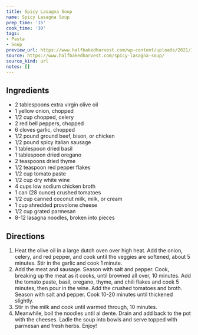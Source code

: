 ```yaml
---
title: Spicy Lasagna Soup
name: Spicy Lasagna Soup
prep_time: '15'
cook_time: '30'
tags:
- Pasta
- Soup
preview_url: https://www.halfbakedharvest.com/wp-content/uploads/2021/12/Spicy-Lasagna-Soup-6.jpg
source: https://www.halfbakedharvest.com/spicy-lasagna-soup/
source_kind: url
notes: []
---
```


## Ingredients
- 2 tablespoons extra virgin olive oil
- 1  yellow onion, chopped
- 1/2 cup chopped, celery
- 2  red bell peppers, chopped
- 6 cloves garlic, chopped
- 1/2 pound ground beef, bison, or chicken
- 1/2 pound spicy italian sausage
- 1 tablespoon dried basil
- 1 tablespoon dried oregano
- 2 teaspoons dried thyme
- 1/2 teaspoon red pepper flakes
- 1/2 cup tomato paste
- 1/2 cup dry white wine
- 4 cups low sodium chicken broth
- 1 can (28 ounce) crushed tomatoes
- 1/2 cup canned coconut milk, milk, or cream
- 1 cup shredded provolone cheese
- 1/2 cup grated parmesan
- 8-12  lasagna noodles, broken into pieces


## Directions
1. Heat the olive oil in a large dutch oven over high heat. Add the onion, celery, and red pepper, and cook until the veggies are softened, about 5 minutes. Stir in the garlic and cook 1 minute.
2. Add the meat and sausage. Season with salt and pepper. Cook, breaking up the meat as it cooks, until browned all over, 10 minutes. Add the tomato paste, basil, oregano, thyme, and chili flakes and cook 5 minutes, then pour in the wine. Add the crushed tomatoes and broth. Season with salt and pepper. Cook 10-20 minutes until thickened slightly.
3. Stir in the milk and cook until warmed through, 10 minutes.
4. Meanwhile, boil the noodles until al dente. Drain and add back to the pot with the cheeses. Ladle the soup into bowls and serve topped with parmesan and fresh herbs. Enjoy!
